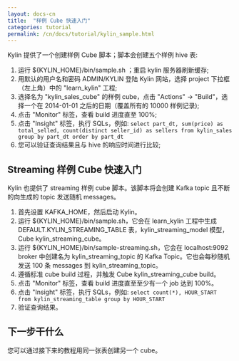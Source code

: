```yaml
---
layout: docs-cn
title:  "样例 Cube 快速入门"
categories: tutorial
permalink: /cn/docs/tutorial/kylin_sample.html
---
```


Kylin 提供了一个创建样例 Cube 脚本；脚本会创建五个样例 hive 表:

1. 运行 ${KYLIN_HOME}/bin/sample.sh ；重启 kylin 服务器刷新缓存;
2. 用默认的用户名和密码 ADMIN/KYLIN 登陆 Kylin 网站，选择 project 下拉框（左上角）中的 "learn_kylin" 工程;
3. 选择名为 "kylin_sales_cube" 的样例 cube，点击 "Actions" -> "Build"，选择一个在 2014-01-01 之后的日期（覆盖所有的 10000 样例记录);
4. 点击 "Monitor" 标签，查看 build 进度直至 100%;
5. 点击 "Insight" 标签，执行 SQLs，例如:
	`select part_dt, sum(price) as total_selled, count(distinct seller_id) as sellers from kylin_sales group by part_dt order by part_dt`
6. 您可以验证查询结果且与 hive 的响应时间进行比较;

   
## Streaming 样例 Cube 快速入门

Kylin 也提供了 streaming 样例 cube 脚本。该脚本将会创建 Kafka topic 且不断的向生成的 topic 发送随机 messages。

1. 首先设置 KAFKA_HOME，然后启动 Kylin。
2. 运行 ${KYLIN_HOME}/bin/sample.sh，它会在 learn_kylin 工程中生成 DEFAULT.KYLIN_STREAMING_TABLE 表，kylin_streaming_model 模型，Cube kylin_streaming_cube。
3. 运行 ${KYLIN_HOME}/bin/sample-streaming.sh，它会在 localhost:9092 broker 中创建名为 kylin_streaming_topic 的 Kafka Topic。它也会每秒随机发送 100 条 messages 到 kylin_streaming_topic。
4. 遵循标准 cube build 过程，并触发 Cube kylin_streaming_cube build。  
5. 点击 "Monitor" 标签，查看 build 进度直至至少有一个 job 达到 100%。
6. 点击 "Insight" 标签，执行 SQLs，例如:
         `select count(*), HOUR_START from kylin_streaming_table group by HOUR_START`
7. 验证查询结果。
 
## 下一步干什么

您可以通过接下来的教程用同一张表创建另一个 cube。
